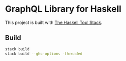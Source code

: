 # GraphQL Library for Haskell

This project is built with [The Haskell Tool Stack](https://docs.haskellstack.org/en/stable/README/).

## Build
```sh
stack build
stack build --ghc-options -threaded
```

